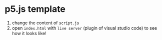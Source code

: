 # p5.js template
1. change the content of  `script.js` 
2. open `index.html` with `live server` (plugin of visual studio code) to see how it looks like!

